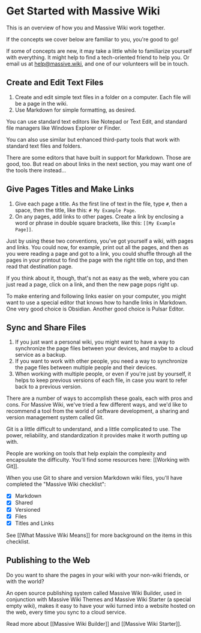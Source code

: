 # Get Started with Massive Wiki

This is an overview of how you and Massive Wiki work together.

If the concepts we cover below are familiar to you, you're good to go!

If some of concepts are new, it may take a little while to familiarize yourself with everything. It might help to find a tech-oriented friend to help you. Or email us at [help@massive.wiki](mailto:help@massive.wiki), and one of our volunteers will be in touch.

## Create and Edit Text Files

1. Create and edit simple text files in a folder on a computer. Each file will be a page in the wiki.
2. Use Markdown for simple formatting, as desired.

You can use standard text editors like Notepad or Text Edit, and standard file managers like Windows Explorer or Finder.

You can also use similar but enhanced third-party tools that work with standard text files and folders.

There are some editors that have built in support for Markdown. Those are good, too.  But read on about links in the next section, you may want one of the tools there instead...

## Give Pages Titles and Make Links

1. Give each page a title. As the first line of text in the file, type `#`, then a space, then the title, like this: `# My Example Page`.
2. On any pages, add links to other pages. Create a link by enclosing a word or phrase in double square brackets, like this: `[[My Example Page]]`.

Just by using these two conventions, you've got yourself a wiki, with pages and links.  You could now, for example, print out all the pages, and then as you were reading a page and got to a link, you could shuffle through all the pages in your printout to find the page with the right title on top, and then read that destination page.

If you think about it, though, that's not as easy as the web, where you can just read a page, click on a link, and then the new page pops right up.

To make entering and following links easier on your computer, you might want to use a special editor that knows how to handle links in Markdown.  One very good choice is Obsidian.  Another good choice is Pulsar Editor.

## Sync and Share Files

1. If you just want a personal wiki, you might want to have a way to synchronize the page files between your devices, and maybe to a cloud service as a backup.
2. If you want to work with other people, you need a way to synchronize the page files between multiple people and their devices.
3. When working with multiple people, or even if you're just by yourself, it helps to keep previous versions of each file, in case you want to refer back to a previous version.

There are a number of ways to accomplish these goals, each with pros and cons.  For Massive Wiki, we've tried a few different ways, and we'd like to recommend a tool from the world of software development, a sharing and version management system called Git.

Git is a little difficult to understand, and a little complicated to use. The power, reliability, and standardization it provides make it worth putting up with.

People are working on tools that help explain the complexity and encapsulate the difficulty. You'll find some resources here: [[Working with Git]].

When you use Git to share and version Markdown wiki files, you'll have completed the "Massive Wiki checklist":

- [x] Markdown 
- [x] Shared
- [x] Versioned
- [x] Files
- [x] Titles and Links

See [[What Massive Wiki Means]] for more background on the items in this checklist.

## Publishing to the Web

Do you want to share the pages in your wiki with your non-wiki friends, or with the world?

An open source publishing system called Massive Wiki Builder, used in conjunction with Massive Wiki Themes and Massive Wiki Starter (a special empty wiki), makes it easy to have your wiki turned into a website hosted on the web, every time you sync to a cloud service.

Read more about [[Massive Wiki Builder]] and [[Massive Wiki Starter]].